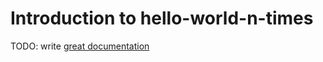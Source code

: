 # Introduction to hello-world-n-times

TODO: write [great documentation](http://jacobian.org/writing/what-to-write/)
